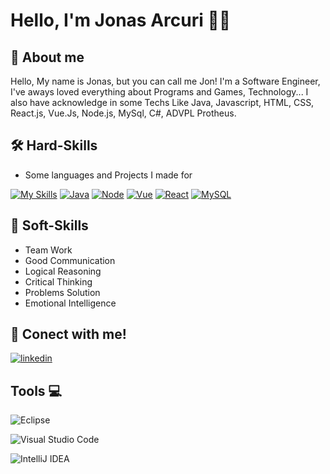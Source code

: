 
# Hello, I'm Jonas Arcuri 👋👾




## 🚀 About me
Hello, My name is Jonas, but you can call me Jon! I'm a Software Engineer, I've aways loved everything about Programs and Games, Technology...
I also have acknowledge in some Techs Like Java, Javascript, HTML, CSS, React.js, Vue.Js, Node.js, MySql, C#, ADVPL Protheus.


## 🛠 Hard-Skills

- Some languages and Projects I made for

[![My Skills](https://skillicons.dev/icons?i=js,html,css)](https://skillicons.dev)
[![Java](https://skillicons.dev/icons?i=java)](https://skillicons.dev)
[![Node](https://skillicons.dev/icons?i=nodejs)](https://skillicons.dev)
[![Vue](https://skillicons.dev/icons?i=vue)](https://skillicons.dev)
[![React](https://skillicons.dev/icons?i=react)](https://skillicons.dev)
[![MySQL](https://skillicons.dev/icons?i=mysql)](https://skillicons.dev)


## 🧠 Soft-Skills

- Team Work
- Good Communication
- Logical Reasoning
- Critical Thinking
- Problems Solution
- Emotional Intelligence

## 🔗 Conect with me! 

[![linkedin](https://img.shields.io/badge/linkedin-0A66C2?style=for-the-badge&logo=linkedin&logoColor=white)](https://www.linkedin.com/in/jonas-arcuri-556457184/)





## Tools 💻

![Eclipse](https://img.shields.io/badge/Eclipse-FE7A16.svg?style=for-the-badge&logo=Eclipse&logoColor=white)

![Visual Studio Code](https://img.shields.io/badge/Visual%20Studio%20Code-0078d7.svg?style=for-the-badge&logo=visual-studio-code&logoColor=white)

![IntelliJ IDEA](https://img.shields.io/badge/IntelliJIDEA-000000.svg?style=for-the-badge&logo=intellij-idea&logoColor=white)
